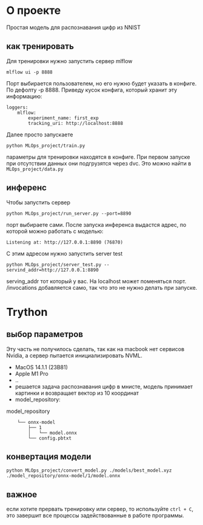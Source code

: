 # О проекте

Простая модель для распознавания цифр из NNIST

## как тренировать
Для тренировки нужно запустить сервер mlflow

    mlflow ui -p 8888

Порт выбирается пользователем, но его нужно будет указать в конфиге. По дефолту -p 8888. Приведу кусок конфига, который хранит эту информацию:

    loggers:
        mlflow:
            experiment_name: first_exp
            tracking_uri: http://localhost:8888

Далее просто запускаете

    python MLOps_project/train.py

параметры для тренировки находятся в конфиге. При первом запуске при отсутствии данных они подгрузятся через dvc. Это можно найти в `MLOps_project/data.py`

## инференс

Чтобы запустить сервер

    python MLOps_project/run_server.py --port=8890

порт выбираете сами. После запуска инференса выдастся адрес, по которой можно работать с моделью:

    Listening at: http://127.0.0.1:8890 (76870)

С этим адресом нужно запустить server test

    python MLOps_project/server_test.py --servind_addr=http://127.0.0.1:8890

serving_addr тот который у вас. На localhost может поменяться порт. /invocations добавляется само, так что это не нужно делать при запуске.


# Trython

## выбор параметров

Эту часть не получилось сделать, так как на macbook нет сервисов Nvidia, а сервер пытается инициализировать NVML.

- MacOS 14.1.1 (23B81)
- Apple M1 Pro
- ..
- решается задача распознавания цифр в мнисте, модель принимает картинки и возвращает вектор из 10 координат
- model_repository:

model_repository

```
    └── onnx-model
        ├── 1
        │   └── model.onnx
        └── config.pbtxt
```


## конвертация модели
    python MLOps_project/convert_model.py ./models/best_model.xyz ./model_repository/onnx-model/1/model.onnx


## важное

если хотите прервать тренировку или сервер, то используйте `ctrl + C`, это завершит все процессы задействованные в работе программы.
